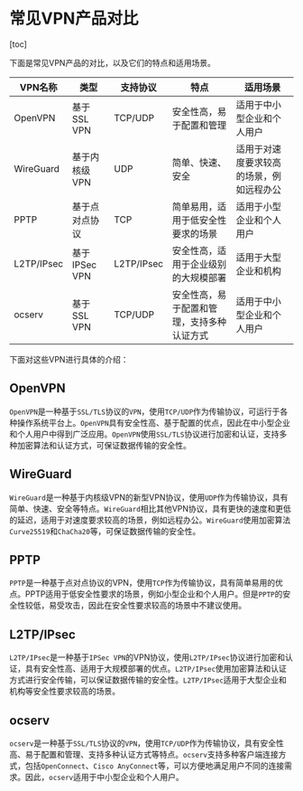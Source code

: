 # 常见VPN产品对比

[toc]

下面是常见VPN产品的对比，以及它们的特点和适用场景。

| VPN名称	 | 类型	| 支持协议	| 特点	| 适用场景 |
|------------|------|---------|-----------|----------|
| OpenVPN	 | 基于SSL VPN	  | TCP/UDP   | 安全性高，易于配置和管理	               | 适用于中小型企业和个人用户 |
| WireGuard	 | 基于内核级VPN   | UDP	   | 简单、快速、安全	                       | 适用于对速度要求较高的场景，例如远程办公 |
| PPTP	     | 基于点对点协议  | TCP	    | 简单易用，适用于低安全性要求的场景         | 适用于小型企业和个人用户 |
| L2TP/IPsec |	基于IPSec VPN |	L2TP/IPsec |	安全性高，适用于企业级别的大规模部署    | 适用于大型企业和机构 |
| ocserv	 | 基于SSL VPN	  | TCP/UDP	   | 安全性高，易于配置和管理，支持多种认证方式	 | 适用于中小型企业和个人用户 |

下面对这些VPN进行具体的介绍：

## OpenVPN

`OpenVPN`是一种基于`SSL/TLS`协议的`VPN`，使用`TCP/UDP`作为传输协议，可运行于各种操作系统平台上。`OpenVPN`具有安全性高、基于配置的优点，因此在中小型企业和个人用户中得到广泛应用。`OpenVPN`使用`SSL/TLS`协议进行加密和认证，支持多种加密算法和认证方式，可保证数据传输的安全性。

## WireGuard

`WireGuard`是一种基于内核级VPN的新型VPN协议，使用`UDP`作为传输协议，具有简单、快速、安全等特点。`WireGuard`相比其他VPN协议，具有更快的速度和更低的延迟，适用于对速度要求较高的场景，例如远程办公。`WireGuard`使用加密算法`Curve25519`和`ChaCha20`等，可保证数据传输的安全性。

## PPTP

`PPTP`是一种基于点对点协议的VPN，使用`TCP`作为传输协议，具有简单易用的优点。PPTP适用于低安全性要求的场景，例如小型企业和个人用户。但是`PPTP`的安全性较低，易受攻击，因此在安全性要求较高的场景中不建议使用。

## L2TP/IPsec

`L2TP/IPsec`是一种基于`IPSec VPN`的VPN协议，使用`L2TP/IPsec`协议进行加密和认证，具有安全性高、适用于大规模部署的优点。`L2TP/IPsec`使用加密算法和认证方式进行安全传输，可以保证数据传输的安全性。`L2TP/IPsec`适用于大型企业和机构等安全性要求较高的场景。

## ocserv

`ocserv`是一种基于`SSL/TLS`协议的`VPN`，使用`TCP/UDP`作为传输协议，具有安全性高、易于配置和管理、支持多种认证方式等特点。`ocserv`支持多种客户端连接方式，包括`OpenConnect`、`Cisco AnyConnect`等，可以方便地满足用户不同的连接需求。因此，`ocserv`适用于中小型企业和个人用户。

